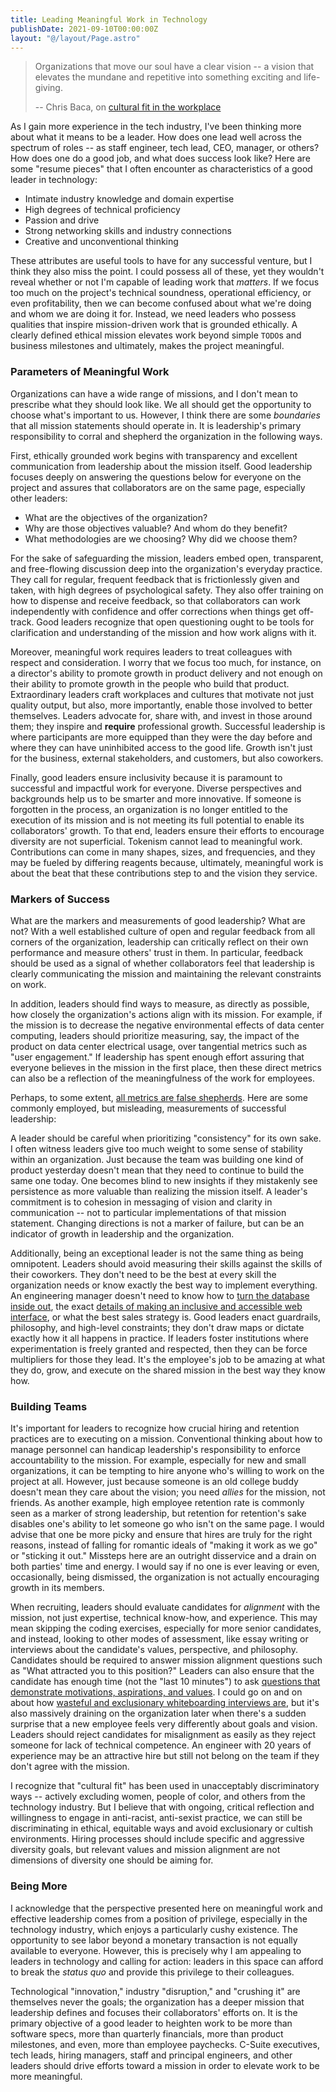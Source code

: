 ```yaml
---
title: Leading Meaningful Work in Technology
publishDate: 2021-09-10T00:00:00Z
layout: "@/layout/Page.astro"
---
```


> Organizations that move our soul have a clear vision -- a vision that elevates the mundane and repetitive into
> something exciting and life-giving.
>
> -- Chris Baca, on [cultural fit in the workplace][baca_culture]

As I gain more experience in the tech industry, I've been thinking more about what it means to be a leader. How does one
lead well across the spectrum of roles -- as staff engineer, tech lead, CEO, manager, or others? How does one do a good
job, and what does success look like? Here are some "resume pieces" that I often encounter as characteristics of a good
leader in technology:

- Intimate industry knowledge and domain expertise
- High degrees of technical proficiency
- Passion and drive
- Strong networking skills and industry connections
- Creative and unconventional thinking

These attributes are useful tools to have for any successful venture, but I think they also miss the point. I could
possess all of these, yet they wouldn't reveal whether or not I'm capable of leading work that _matters_. If we focus
too much on the project's technical soundness, operational efficiency, or even profitability, then we can become
confused about what we're doing and whom we are doing it for. Instead, we need leaders who possess qualities that
inspire mission-driven work that is grounded ethically. A clearly defined ethical mission elevates work beyond simple
`TODO`s and business milestones and ultimately, makes the project meaningful.

<!-- endexcerpt -->

### Parameters of Meaningful Work

Organizations can have a wide range of missions, and I don't mean to prescribe what they should look like. We all should
get the opportunity to choose what's important to us. However, I think there are some _boundaries_ that all mission
statements should operate in. It is leadership's primary responsibility to corral and shepherd the organization in the
following ways.

First, ethically grounded work begins with transparency and excellent communication from leadership about the mission
itself. Good leadership focuses deeply on answering the questions below for everyone on the project and assures that
collaborators are on the same page, especially other leaders:

- What are the objectives of the organization?
- Why are those objectives valuable? And whom do they benefit?
- What methodologies are we choosing? Why did we choose them?

For the sake of safeguarding the mission, leaders embed open, transparent, and free-flowing discussion deep into the
organization's everyday practice. They call for regular, frequent feedback that is frictionlessly given and taken, with
high degrees of psychological safety. They also offer training on how to dispense and receive feedback, so that
collaborators can work independently with confidence and offer corrections when things get off-track. Good leaders
recognize that open questioning ought to be tools for clarification and understanding of the mission and how work aligns
with it.

Moreover, meaningful work requires leaders to treat colleagues with respect and consideration. I worry that we focus too
much, for instance, on a director's ability to promote growth in product delivery and not enough on their ability to
promote growth in the people who build that product. Extraordinary leaders craft workplaces and cultures that motivate
not just quality output, but also, more importantly, enable those involved to better themselves. Leaders advocate for,
share with, and invest in those around them; they inspire and **require** professional growth. Successful leadership is
where participants are more equipped than they were the day before and where they can have uninhibited access to the
good life. Growth isn't just for the business, external stakeholders, and customers, but also coworkers.

Finally, good leaders ensure inclusivity because it is paramount to successful and impactful work for everyone. Diverse
perspectives and backgrounds help us to be smarter and more innovative. If someone is forgotten in the process, an
organization is no longer entitled to the execution of its mission and is not meeting its full potential to enable its
collaborators' growth. To that end, leaders ensure their efforts to encourage diversity are not superficial. Tokenism
cannot lead to meaningful work. Contributions can come in many shapes, sizes, and frequencies, and they may be fueled by
differing reagents because, ultimately, meaningful work is about the beat that these contributions step to and the
vision they service.

### Markers of Success

What are the markers and measurements of good leadership? What are not? With a well established culture of open and
regular feedback from all corners of the organization, leadership can critically reflect on their own performance and
measure others' trust in them. In particular, feedback should be used as a signal of whether collaborators feel that
leadership is clearly communicating the mission and maintaining the relevant constraints on work.

In addition, leaders should find ways to measure, as directly as possible, how closely the organization's actions align
with its mission. For example, if the mission is to decrease the negative environmental effects of data center
computing, leaders should prioritize measuring, say, the impact of the product on data center electrical usage, over
tangential metrics such as "user engagement." If leadership has spent enough effort assuring that everyone believes in
the mission in the first place, then these direct metrics can also be a reflection of the meaningfulness of the work for
employees.

Perhaps, to some extent, [all metrics are false shepherds][goodharts_law]. Here are some commonly employed, but
misleading, measurements of successful leadership:

A leader should be careful when prioritizing "consistency" for its own sake. I often witness leaders give too much
weight to some sense of stability within an organization. Just because the team was building one kind of product
yesterday doesn't mean that they need to continue to build the same one today. One becomes blind to new insights if they
mistakenly see persistence as more valuable than realizing the mission itself. A leader's commitment is to cohesion in
messaging of vision and clarity in communication -- not to particular implementations of that mission statement.
Changing directions is not a marker of failure, but can be an indicator of growth in leadership and the organization.

Additionally, being an exceptional leader is not the same thing as being omnipotent. Leaders should avoid measuring
their skills against the skills of their coworkers. They don't need to be the best at every skill the organization needs
or know exactly the best way to implement everything. An engineering manager doesn't need to know how to [turn the
database inside out][database_inside_out], the exact [details of making an inclusive and accessible web
interface][inclusive_interface], or what the best sales strategy is. Good leaders enact guardrails, philosophy, and
high-level constraints; they don't draw maps or dictate exactly how it all happens in practice. If leaders foster
institutions where experimentation is freely granted and respected, then they can be force multipliers for those they
lead. It's the employee's job to be amazing at what they do, grow, and execute on the shared mission in the best way
they know how.

### Building Teams

It's important for leaders to recognize how crucial hiring and retention practices are to executing on a mission.
Conventional thinking about how to manage personnel can handicap leadership's responsibility to enforce accountability
to the mission. For example, especially for new and small organizations, it can be tempting to hire anyone who's willing
to work on the project at all. However, just because someone is an old college buddy doesn't mean they care about the
vision; you need _allies_ for the mission, not friends. As another example, high employee retention rate is commonly
seen as a marker of strong leadership, but retention for retention's sake disables one's ability to let someone go who
isn't on the same page. I would advise that one be more picky and ensure that hires are truly for the right reasons,
instead of falling for romantic ideals of "making it work as we go" or "sticking it out." Missteps here are an outright
disservice and a drain on both parties' time and energy. I would say if no one is ever leaving or even, occasionally,
being dismissed, the organization is not actually encouraging growth in its members.

When recruiting, leaders should evaluate candidates for _alignment_ with the mission, not just expertise, technical
know-how, and experience. This may mean skipping the coding exercises, especially for more senior candidates, and
instead, looking to other modes of assessment, like essay writing or interviews about the candidate's values,
perspective, and philosophy. Candidates should be required to answer mission alignment questions such as "What attracted
you to this position?" Leaders can also ensure that the candidate has enough time (not the "last 10 minutes") to ask
[questions that demonstrate motivations, aspirations, and values][candidate_questions]. I could go on and on about how
[wasteful and exclusionary whiteboarding interviews are][fuck_whiteboards], but it's also massively draining on the
organization later when there's a sudden surprise that a new employee feels very differently about goals and vision.
Leaders should reject candidates for misalignment as easily as they reject someone for lack of technical competence. An
engineer with 20 years of experience may be an attractive hire but still not belong on the team if they don't agree with
the mission.

I recognize that "cultural fit" has been used in unacceptably discriminatory ways -- actively excluding women, people of
color, and others from the technology industry. But I believe that with ongoing, critical reflection and willingness to
engage in anti-racist, anti-sexist practice, we can still be discriminating in ethical, equitable ways and avoid
exclusionary or cultish environments. Hiring processes should include specific and aggressive diversity goals, but
relevant values and mission alignment are not dimensions of diversity one should be aiming for.

### Being More

I acknowledge that the perspective presented here on meaningful work and effective leadership comes from a position of
privilege, especially in the technology industry, which enjoys a particularly cushy existence. The opportunity to see
labor beyond a monetary transaction is not equally available to everyone. However, this is precisely why I am appealing
to leaders in technology and calling for action: leaders in this space can afford to break the _status quo_ and provide
this privilege to their colleagues.

Technological "innovation," industry "disruption," and "crushing it" are themselves never the goals; the organization
has a deeper mission that leadership defines and focuses their collaborators' efforts on. It is the primary objective of
a good leader to heighten work to be more than software specs, more than quarterly financials, more than product
milestones, and even, more than employee paychecks. C-Suite executives, tech leads, hiring managers, staff and principal
engineers, and other leaders should drive efforts toward a mission in order to elevate work to be more meaningful.

[baca_culture]: https://www.youtube.com/watch?v=kExTuHRYj8I
[candidate_questions]: https://github.com/tBaxter/questions-for-employers
[fuck_whiteboards]: https://angel.co/blog/is-your-hiring-process-hurting-diversity
[goodharts_law]: https://en.wikipedia.org/wiki/Goodhart%27s_law
[database_inside_out]: https://www.youtube.com/watch?v=fU9hR3kiOK0
[inclusive_interface]: https://inclusivedesignprinciples.org/
